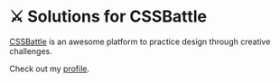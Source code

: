 # :crossed_swords: Solutions for CSSBattle

[CSSBattle](https://cssbattle.dev/) is an awesome platform to practice design through creative challenges.

Check out my [profile](https://cssbattle.dev/player/danielbrito).
